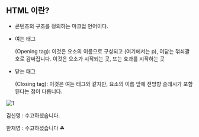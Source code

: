 ## HTML 이란? ##
- 콘텐츠의 구조를 정의하는 마크업 언어이다.

- 여는 태그 <p> (Opening tag): 이것은 요소의 이름으로 구성되고 (여기에서는 p), 여닫는 꺾쇠괄호로 감싸집니다. 이것은 요소가 시작되는 곳, 또는 효과를 시작하는 곳

- 닫는 태그 </p> (Closing tag): 이것은 여는 태그와 같지만, 요소의 이름 앞에 전방향 슬래시가 포함된다는 점이 다릅니다.

![1](https://github.com/wkd6262/home/assets/142865132/d5c2d7e5-135d-4c71-a2af-0a2f8018bc7e)



김신영 : 수고하셨습니다.

한재영 : 수고하셨습니다 ☘<br>